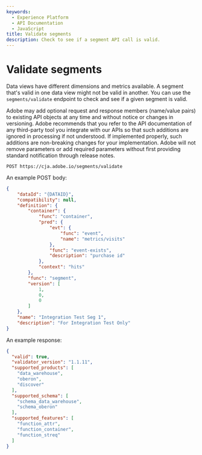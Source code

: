 ```yaml
---
keywords:
  - Experience Platform
  - API Documentation
  - JavaScript
title: Validate segments
description: Check to see if a segment API call is valid.
---
```


# Validate segments

Data views have different dimensions and metrics available. A segment that's valid in one data view might not be valid in another. You can use the `segments/validate` endpoint to check and see if a given segment is valid.

<InlineAlert variant="info" slots="text" />

Adobe may add optional request and response members (name/value pairs) to existing API objects at any time and without notice or changes in versioning. Adobe recommends that you refer to the API documentation of any third-party tool you integrate with our APIs so that such additions are ignored in processing if not understood. If implemented properly, such additions are non-breaking changes for your implementation. Adobe will not remove parameters or add required parameters without first providing standard notification through release notes.

`POST https://cja.adobe.io/segments/validate`

An example POST body:

```json
{
    "dataId": "{DATAID}",
    "compatibility": null,
    "definition": {
        "container": {
            "func": "container",
            "pred": {
                "evt": {
                    "func": "event",
                    "name": "metrics/visits"
                },
                "func": "event-exists",
                "description": "purchase id"
            },
            "context": "hits"
        },
        "func": "segment",
        "version": [
            1,
            0,
            0
        ]
    },
    "name": "Integration Test Seg 1",
    "description": "For Integration Test Only"
}
```

An example response:

```json
{
  "valid": true,
  "validator_version": "1.1.11",
  "supported_products": [
    "data_warehouse",
    "oberon",
    "discover"
  ],
  "supported_schema": [
    "schema_data_warehouse",
    "schema_oberon"
  ],
  "supported_features": [
    "function_attr",
    "function_container",
    "function_streq"
  ]
}
```
